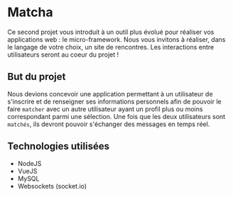 # Matcha
Ce second projet vous introduit à un outil plus évolué pour réaliser vos applications web : le micro-framework. Nous vous invitons à réaliser, dans le langage de votre choix, un site de rencontres. Les interactions entre utilisateurs seront au coeur du projet !
## But du projet
Nous devions concevoir une application permettant à un utilisateur de s'inscrire et de renseigner ses informations personnels afin de pouvoir le faire `matcher` avec un autre utilisateur ayant un profil plus ou moins correspondant parmi une sélection.
Une fois que les deux utilisateurs sont `matchés`, ils devront pouvoir s'échanger des messages en temps réel.

## Technologies utilisées
* NodeJS
* VueJS
* MySQL
* Websockets (socket.io)
